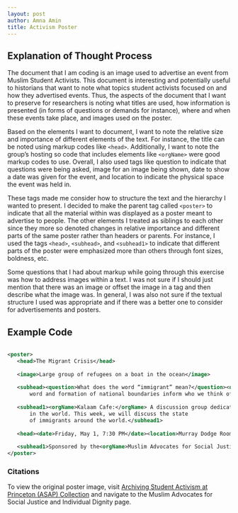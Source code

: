 ```yaml
---
layout: post
author: Amna Amin
title: Activism Poster 
---
```


## Explanation of Thought Process 

The document that I am coding is an image used to advertise an event from Muslim Student Activists. This document is interesting and potentially useful to historians that want to note what topics student activists focused on and how they advertised events. Thus, the aspects of the document that I want to preserve for researchers is noting what titles are used, how information is presented (in forms of questions or demands for instance), where and when these events take place, and images used on the poster. 

Based on the elements I want to document, I want to note the relative size and importance of different elements of the text. For instance, the title can be noted using markup codes like `<head>`. Additionally, I want to note the group’s hosting so code that includes elements like `<orgName>` were good markup codes to use. Overall, I also used tags like question to indicate that questions were being asked, image for an image being shown, date to show a date was given for the event, and location to indicate the physical space the event was held in. 

These tags made me consider how to structure the text and the hierarchy I wanted to present. I decided to make the parent tag called `<poster>` to indicate that all the material within was displayed as a poster meant to advertise to people. The other elements I treated as siblings to each other since they more so denoted changes in relative importance and different parts of the same poster rather than headers or parents. For instance, I used the tags `<head>`, `<subhead>`, and `<subhead1>` to indicate that different parts of the poster were emphasized more than others through font sizes, boldness, etc.  

Some questions that I had about markup while going through this exercise was how to address images within a text. I was not sure if I should just mention that there was an image or offset the image in a tag and then describe what the image was. In general, I was also not sure if the textual structure I used was appropriate and if there was a better one to consider for advertisements and posters. 

## Example Code 
 
 ```XML

<poster>
	<head>The Migrant Crisis</head>
	
	<image>Large group of refugees on a boat in the ocean</image>
	
	<subhead><question>What does the word “immigrant” mean?</question><question>How do stereotypes behind the 
		word and formation of national boundaries inform who we think of as immigrants?</question></subhead>
	
	<subhead1><orgName>Kalaam Cafe:</orgName> A discussion group dedicated to talking about relevant issues 
		in the world. This week, we will discuss the state 
		of immigrants around the world.</subhead1>
	
	<head><date>Friday, May 1, 7:30 PM</date><location>Murray Dodge Room 22</location></head>
	
	<subhead1>Sponsored by the<orgName>Muslim Advocates for Social Justice</orgName></subhead1>
</poster>

```
 
### Citations
 
 To view the original poster image, visit [Archiving Student Activism at Princeton (ASAP) Collection](/http://arks.princeton.edu/ark:/88435/0v8383311) and navigate to the Muslim Advocates for Social Justice and Individual Dignity page.
 
 
 
